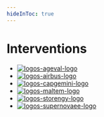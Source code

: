 ```yaml
---
hideInToc: true
---
```

# Interventions

<v-click>

- [![logos-ageval-logo](https://www.ageval.fr/wp-content/themes/mddw/res/imgs/logo_ageval_couleur.svg)](https://www.ageval.fr)
- [![logos-airbus-logo](https://www.airbus.com/themes/custom/airbus_brand/logo.svg)](https://www.airbus.com)
- [![logos-capgemini-logo](https://www.capgemini.com/wp-content/themes/capgemini-komposite/assets/images/logo.svg)](https://www.capgemini.com)
- [![logos-maltem-logo](https://maltem.com/wp-content/uploads/2021/10/Logo-Maltem_Site-1.png)](https://maltem.com/en/)
- [![logos-storengy-logo](https://www.storengy.com/themes/custom/storengy/assets/img/logo_storengy_head.svg)](https://www.storengy.com/en)
- [![logos-supernovaee-logo](https://www.supernovaee.com/assets/svgs/logo-white.37328481-476e-485f-912f-1a2c17248a86.svg)](https://www.supernovaee.com)

</v-click>
